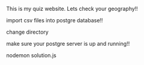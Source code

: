 This is my quiz website. Lets check your geography!!

import csv files into postgre database!!

change directory

make sure your postgre server is up and  running!!

nodemon solution.js
